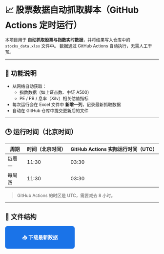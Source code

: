 # 📈 股票数据自动抓取脚本（GitHub Actions 定时运行）

本项目用于 **自动抓取股票与指数实时数据**，并将结果写入仓库中的 `stocks_data.xlsx` 文件中。
数据通过 GitHub Actions 自动执行，无需人工干预。

---

## 🧠 功能说明

- 从网络自动获取：
  - 指数数据（如上证点数、中证 A500）
  - PE / PB / 息率（Xilv）相关估值指标
- 每次运行会在 Excel 文件中 **新增一列**，记录最新抓取数据
- 自动在 GitHub 仓库中提交更新后的文件

---

## 🕒 运行时间（北京时间）

| 周期   | 时间（北京时间） | GitHub Actions 实际运行时间（UTC） |
| ------ | ---------------- | ---------------------------------- |
| 每周一 | 11:30            | 03:30                              |
| 每周四 | 11:30            | 03:30                              |

> GitHub Actions 的时区是 UTC，需要减去 8 小时。

---

## 🧩 文件结构

<a href="https://1024nettech.github.io/stocks.github.io/stocks_data.xlsx"
   download
   style="
      display:inline-block;
      padding:12px 24px;
      background-color:#1A73E8;
      color:white;
      border-radius:8px;
      text-decoration:none;
      font-weight:600;
      font-size:16px;
      text-align:center;
      width:180px;
      height:50px;
      line-height:50px;
   ">
📥 下载最新数据
</a>
